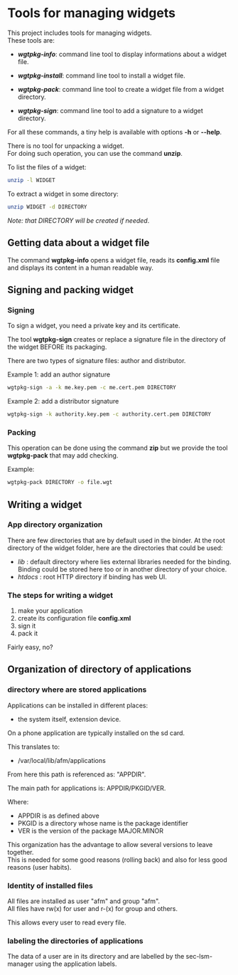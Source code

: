 # Tools for managing widgets

This project includes tools for managing widgets.  
These tools are:

- ***wgtpkg-info***: command line tool to display
  informations about a widget file.

- ***wgtpkg-install***: command line tool to
  install a widget file.

- ***wgtpkg-pack***: command line tool to create
  a widget file from a widget directory.

- ***wgtpkg-sign***: command line tool to add a signature
  to a widget directory.

For all these commands, a tiny help is available with
options **-h** or **--help**.

There is no tool for unpacking a widget.  
For doing such operation, you can use the command **unzip**.

To list the files of a widget:

```bash
unzip -l WIDGET
```

To extract a widget in some directory:

```bash
unzip WIDGET -d DIRECTORY
```

*Note: that DIRECTORY will be created if needed*.

## Getting data about a widget file

The command **wgtpkg-info** opens a widget file, reads its **config.xml**
file and displays its content in a human readable way.

## Signing and packing widget

### Signing

To sign a widget, you need a private key and its certificate.

The tool **wgtpkg-sign** creates or replace a signature file in
the directory of the widget BEFORE its packaging.

There are two types of signature files: author and distributor.

Example 1: add an author signature

```bash
wgtpkg-sign -a -k me.key.pem -c me.cert.pem DIRECTORY
```

Example 2: add a distributor signature

```bash
wgtpkg-sign -k authority.key.pem -c authority.cert.pem DIRECTORY
```

### Packing

This operation can be done using the command **zip** but
we provide the tool **wgtpkg-pack** that may add checking.

Example:

```bash
wgtpkg-pack DIRECTORY -o file.wgt
```

## Writing a widget

### App directory organization

There are few directories that are by default used in the binder. At the root
directory of the widget folder, here are the directories that could be used:

- *lib* : default directory where lies external libraries needed for
 the binding. Binding could be stored here too or in another directory of your
 choice.
- *htdocs* : root HTTP directory if binding has web UI.

### The steps for writing a widget

1. make your application
1. create its configuration file **config.xml**
1. sign it
1. pack it

Fairly easy, no?

## Organization of directory of applications

### directory where are stored applications

Applications can be installed in different places:

- the system itself, extension device.

On a phone application are typically installed on the sd card.

This translates to:

- /var/local/lib/afm/applications

From here this path is referenced as: "APPDIR".

The main path for applications is: APPDIR/PKGID/VER.

Where:

- APPDIR is as defined above
- PKGID is a directory whose name is the package identifier
- VER is the version of the package MAJOR.MINOR

This organization has the advantage to allow several versions
to leave together.  
This is needed for some good reasons (rolling back) and also for less good reasons (user habits).

### Identity of installed files

All files are installed as user "afm" and group "afm".  
All files have rw(x) for user and r-(x) for group and others.

This allows every user to read every file.

### labeling the directories of applications

The data of a user are in its directory and are labelled by the sec-lsm-manager using the application labels.

[widgets]:          http://www.w3.org/TR/widgets                                    "Packaged Web Apps"
[widgets-digsig]:   http://www.w3.org/TR/widgets-digsig                             "XML Digital Signatures for Widgets"
[app-manifest]:     http://www.w3.org/TR/appmanifest                                "Web App Manifest"
[meta-intel]:       https://github.com/01org/meta-intel-iot-security                "A collection of layers providing security technologies"
[widgets]:          http://www.w3.org/TR/widgets                                    "Packaged Web Apps"
[widgets-digsig]:   http://www.w3.org/TR/widgets-digsig                             "XML Digital Signatures for Widgets"
[libxml2]:          http://xmlsoft.org/html/index.html                              "libxml2"
[openssl]:          https://www.openssl.org                                         "OpenSSL"
[xmlsec]:           https://www.aleksey.com/xmlsec                                  "XMLSec"
[json-c]:           https://github.com/json-c/json-c                                "JSON-c"
[d-bus]:            http://www.freedesktop.org/wiki/Software/dbus                   "D-Bus"
[libzip]:           http://www.nih.at/libzip                                        "libzip"
[cmake]:            https://cmake.org                                               "CMake"
[sec-lsm-manager]: https://wiki.tizen.org/wiki/Security/Tizen_3.X_Security_Manager "Sec-lsm-Manager"
[app-manifest]:     http://www.w3.org/TR/appmanifest                                "Web App Manifest"
[tizen-security]:   https://wiki.tizen.org/wiki/Security                            "Tizen security home page"
[tizen-secu-3]:     https://wiki.tizen.org/wiki/Security/Tizen_3.X_Overview         "Tizen 3 security overview"
